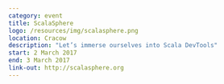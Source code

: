 ```yaml
---
category: event
title: ScalaSphere
logo: /resources/img/scalasphere.png
location: Cracow
description: "Let’s immerse ourselves into Scala DevTools"
start: 2 March 2017
end: 3 March 2017
link-out: http://scalasphere.org
---
```

